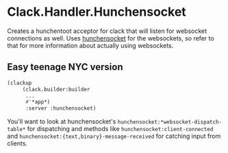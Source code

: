# Clack.Handler.Hunchensocket

Creates a hunchentoot acceptor for clack that will listen for websocket connections as well.  Uses [hunchensocket](https://github.com/capitaomorte/hunchensocket) for the websockets, so refer to that for more information about actually using websockets.


## Easy teenage NYC version

```lisp
(clackup
	 (clack.builder:builder
	  ...
	  #'*app*)
	  :server :hunchensocket)
```

You'll want to look at hunchensocket's `hunchensocket:*websocket-dispatch-table*` for dispatching and methods like `hunchensocket:client-connected` and `hunchensocket:{text,binary}-message-received` for catching input from clients.
